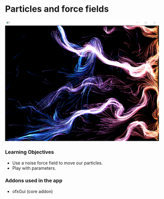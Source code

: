 # Particles and force fields

![Screenshot](screenshot.png)

### Learning Objectives

* Use a noise force field to move our particles.
* Play with parameters.

### Addons used in the app

* ofxGui (core addon)
